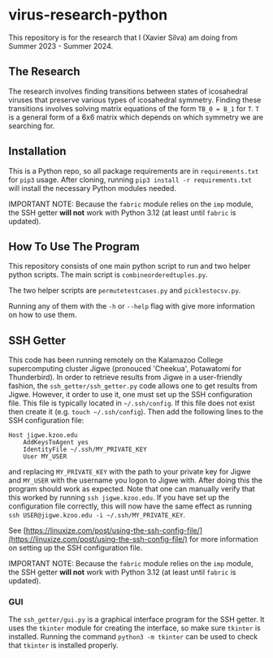 # virus-research-python
This repository is for the research that I (Xavier Silva) am doing from Summer 2023 - Summer 2024.

## The Research
The research involves finding transitions between states of icosahedral viruses that preserve various types of icosahedral symmetry.
Finding these transitions involves solving matrix equations of the form `TB_0 = B_1` for `T`.
`T` is a general form of a 6x6 matrix which depends on which symmetry we are searching for.

## Installation
This is a Python repo, so all package requirements are in `requirements.txt` for `pip3` usage.
After cloning, running `pip3 install -r requirements.txt` will install the necessary Python modules needed.

IMPORTANT NOTE: Because the `fabric` module relies on the `imp` module, the SSH getter **will not** work with Python 3.12 (at least until `fabric` is updated).

## How To Use The Program
This repository consists of one main python script to run and two helper python scripts.
The main script is `combineorderedtuples.py`.

The two helper scripts are `permutetestcases.py` and `picklestocsv.py`.

Running any of them with the `-h` or `--help` flag with give more information on how to use them.

## SSH Getter
This code has been running remotely on the Kalamazoo College supercomputing cluster Jigwe (pronouced 'Cheekua', Potawatomi for Thunderbird).
In order to retrieve results from Jigwe in a user-friendly fashion, the `ssh_getter/ssh_getter.py` code allows one to get results from Jigwe.
However, it order to use it, one must set up the SSH configuration file.
This file is typically located in `~/.ssh/config`.
If this file does not exist then create it (e.g. `touch ~/.ssh/config`).
Then add the following lines to the SSH configuration file:
```
Host jigwe.kzoo.edu
    AddKeysToAgent yes
    IdentityFile ~/.ssh/MY_PRIVATE_KEY
    User MY_USER
```
and replacing `MY_PRIVATE_KEY` with the path to your private key for Jigwe and `MY_USER` with the username you logon to Jigwe with.
After doing this the program should work as expected.
Note that one can manually verify that this worked by running `ssh jigwe.kzoo.edu`.
If you have set up the configuration file correctly, this will now have the same effect as running `ssh USER@jigwe.kzoo.edu -i ~/.ssh/MY_PRIVATE_KEY`.

See [https://linuxize.com/post/using-the-ssh-config-file/](https://linuxize.com/post/using-the-ssh-config-file/) for more information on setting up the SSH configuration file.

IMPORTANT NOTE: Because the `fabric` module relies on the `imp` module, the SSH getter **will not** work with Python 3.12 (at least until `fabric` is updated).

### GUI
The `ssh_getter/gui.py` is a graphical interface program for the SSH getter.
It uses the `tkinter` module for creating the interface, so make sure `tkinter` is installed.
Running the command `python3 -m tkinter` can be used to check that `tkinter` is installed properly.